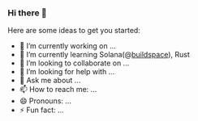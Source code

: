 ### Hi there 👋

Here are some ideas to get you started:

- 🔭 I’m currently working on ...
- 🌱 I’m currently learning Solana(@[buildspace](https://buildspace.so/p/solana-core)), Rust
- 👯 I’m looking to collaborate on ...
- 🤔 I’m looking for help with ...
- 💬 Ask me about ...
- 📫 How to reach me: ...
- 😄 Pronouns: ...
- ⚡ Fun fact: ...
